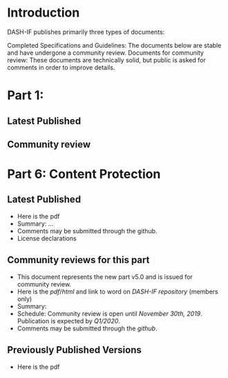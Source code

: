 # Introduction
DASH-IF publishes primarily three types of documents:

Completed Specifications and Guidelines: The documents below are stable and have undergone a community review.
Documents for community review: These documents are technically solid, but public is asked for comments in order to improve details.

<introduce the parts approach>

# Part 1:

## Latest Published

## Community review

# Part 6: Content Protection

## Latest Published
- Here is the pdf
- Summary: ...
- Comments may be submitted through the github.
- License declarations

## Community reviews for this part
- This document represents the new part v5.0 and is issued for community review.
- Here is the _pdf_/_html_ and link to word on _DASH-IF repository_ (members only)
- Summary: _<add executive summary>_
- Schedule: Community review is open until _November 30th, 2019_. Publication is expected by _Q1/2020_.
- Comments may be submitted through the _github_.
  
## Previously Published Versions
- Here is the pdf
